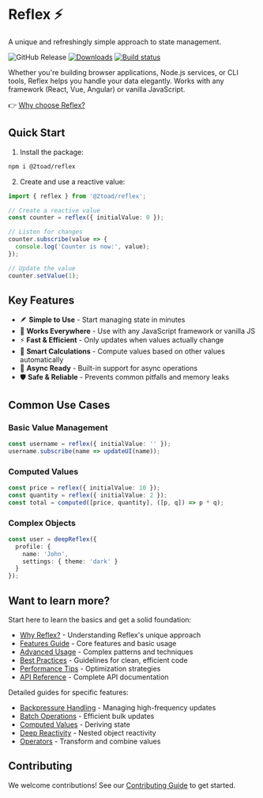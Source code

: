 # Reflex ⚡

A unique and refreshingly simple approach to state management.

![GitHub Release](https://img.shields.io/github/v/release/2Toad/reflex)
[![Downloads](https://img.shields.io/npm/dm/@2toad/reflex.svg)](https://www.npmjs.com/package/@2toad/reflex)
[![Build status](https://github.com/2toad/reflex/actions/workflows/ci.yml/badge.svg)](https://github.com/2Toad/reflex/actions/workflows/nodejs.yml)

Whether you're building browser applications, Node.js services, or CLI tools, Reflex helps you handle your data elegantly. Works with any framework (React, Vue, Angular) or vanilla JavaScript.

👉 [Why choose Reflex?](./docs/why-reflex.md)

## Quick Start

1. Install the package:
```bash
npm i @2toad/reflex
```

2. Create and use a reactive value:
```typescript
import { reflex } from '@2toad/reflex';

// Create a reactive value
const counter = reflex({ initialValue: 0 });

// Listen for changes
counter.subscribe(value => {
  console.log('Counter is now:', value);
});

// Update the value
counter.setValue(1);
```

## Key Features

- 🪶 **Simple to Use** - Start managing state in minutes
- 🎯 **Works Everywhere** - Use with any JavaScript framework or vanilla JS
- ⚡ **Fast & Efficient** - Only updates when values actually change
- 🧮 **Smart Calculations** - Compute values based on other values automatically
- 🔄 **Async Ready** - Built-in support for async operations
- 🛡️ **Safe & Reliable** - Prevents common pitfalls and memory leaks

## Common Use Cases

### Basic Value Management
```typescript
const username = reflex({ initialValue: '' });
username.subscribe(name => updateUI(name));
```

### Computed Values
```typescript
const price = reflex({ initialValue: 10 });
const quantity = reflex({ initialValue: 2 });
const total = computed([price, quantity], ([p, q]) => p * q);
```

### Complex Objects
```typescript
const user = deepReflex({
  profile: {
    name: 'John',
    settings: { theme: 'dark' }
  }
});
```

## Want to learn more?
Start here to learn the basics and get a solid foundation:

- [Why Reflex?](./docs/why-reflex.md) - Understanding Reflex's unique approach
- [Features Guide](./docs/features.md) - Core features and basic usage
- [Advanced Usage](./docs/advanced-usage.md) - Complex patterns and techniques
- [Best Practices](./docs/best-practices.md) - Guidelines for clean, efficient code
- [Performance Tips](./docs/performance.md) - Optimization strategies
- [API Reference](./docs/api-reference.md) - Complete API documentation

Detailed guides for specific features:

- [Backpressure Handling](./docs/backpressure.md) - Managing high-frequency updates
- [Batch Operations](./docs/batch-operations.md) - Efficient bulk updates
- [Computed Values](./docs/computed-values.md) - Deriving state
- [Deep Reactivity](./docs/deep-reactivity.md) - Nested object reactivity
- [Operators](./docs/operators.md) - Transform and combine values

## Contributing

We welcome contributions! See our [Contributing Guide](./docs/contribute.md) to get started. 